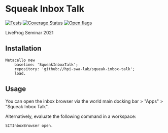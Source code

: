 # Squeak Inbox Talk

[![Tests](https://github.com/hpi-swa-lab/squeak-inbox-talk/actions/workflows/tests.yml/badge.svg)](https://github.com/hpi-swa-lab/squeak-inbox-talk/actions)
[![Coverage Status](https://coveralls.io/repos/github/hpi-swa-lab/squeak-inbox-talk/badge.svg?branch=main)](https://coveralls.io/github/hpi-swa-lab/squeak-inbox-talk)
[![Open flags](https://shields.io/endpoint?url=https://gist.githubusercontent.com/LinqLover/36dd3c4a155eed5aa7e874415cd60eea/raw)](https://github.com/hpi-swa-lab/squeak-inbox-talk/search?type=code&l=Smalltalk&q=%22flag%3A+%22)

LiveProg Seminar 2021

## Installation

```smalltalk
Metacello new
    baseline: 'SqueakInboxTalk';
    repository: 'github://hpi-swa-lab/squeak-inbox-talk';
    load.
```

## Usage

You can open the inbox browser via the world main docking bar > "Apps" > "Squeak Inbox Talk".

Alternatively, evaluate the following command in a workspace:

```smalltalk
SITInboxBrowser open.
```
